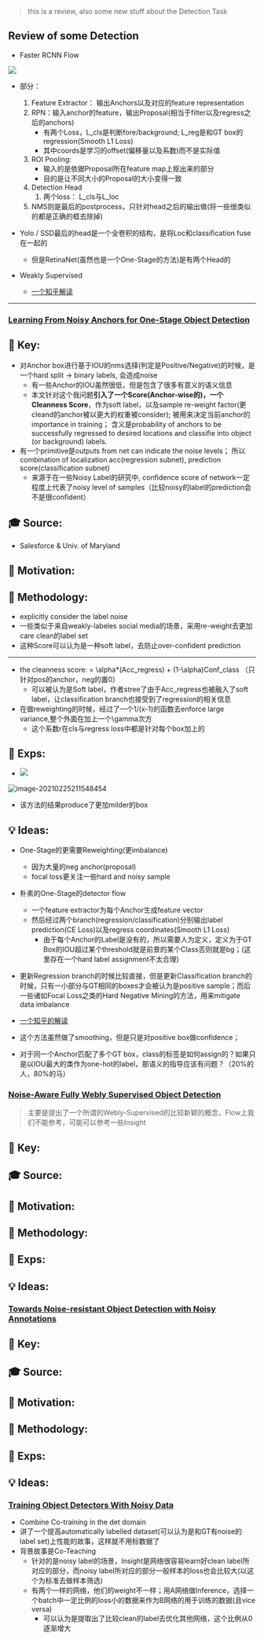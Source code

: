 > this is a review, also some new stuff about the Detection Task

## Review of some Detection





* Faster RCNN Flow

![](https://github.com/A-suozhang/MyPicBed/raw/master//img/20210225234312.png)

* 部分：
  1. Feature Extractor： 输出Anchors以及对应的feature representation
  2. RPN：输入anchor的feature，输出Proposal(相当于filter以及regress之后的anchors)
     * 有两个Loss，L_cls是判断fore/background; L_reg是和GT box的regression(Smooth L1 Loss)
     * 其中coords是学习的offset(偏移量以及系数)而不是实际值
  3. ROI Pooling: 
     * 输入的是依据Proposal所在feature map上抠出来的部分
     * 目的是让不同大小的Proposal的大小变得一致
  4. Detection Head
     1. 两个loss： L_cls与L_loc
  5. NMS则是最后的postprocess，只针对head之后的输出做(将一些很类似的都是正确的框去除掉)



* Yolo / SSD最后的head是一个全卷积的结构，是将Loc和classification fuse在一起的
  * 但是RetinaNet(虽然也是一个One-Stage的方法)是有两个Head的



* Weakly Supervised
  * [一个知乎解读](https://zhuanlan.zhihu.com/p/313717328)

---





### [Learning From Noisy Anchors for One-Stage Object Detection]()

##  🔑 Key:         

* 对Anchor box进行基于IOU的nms选择(判定是Positive/Negative)的时候，是一个hard split -> binary labels, 会造成noise
  * 有一些Anchor的IOU虽然很低，但是包含了很多有意义的语义信息
  * 本文针对这个我问题**引入了一个Score(Anchor-wise的)，一个Cleanness Score**，作为soft label，以及sample re-weight factor(更cleand的anchor被以更大的权重被consider); 被用来决定当前anchor的importance in training； 含义是probability of anchors to be successfully regressed to desired locations and classifie
    into object (or background) labels. 
* 有一个primitive是outputs  from net can indicate the noise levels； 所以combination of localization acc(regression subnet), prediction score(classification subnet)
  * 来源于在一些Noisy Label的研究中, confidence score of network一定程度上代表了noisy level of samples（比较noisy的label的prediction会不是很confident）

##  🎓 Source: 

* Salesforce & Univ. of Maryland

##  🌱 Motivation: 

##  💊 Methodology: 

* explicitly consider the label noise
* 一些类似于来自weakly-labeles social media的场景，采用re-weight去更加care clean的label set
* 这种Score可以认为是一种soft label，去防止over-confident prediction

---

* the cleanness score: = \alpha*(Acc_regress) + (1-\alpha)Conf_class （只针对pos的anchor，neg的置0）
  * 可以被认为是Soft label，作者stree了由于Acc_regress也被融入了soft label，让classification branch也接受到了regression的相关信息
* 在做reweighting的时候，经过了一个1/(x-1)的函数去enforce large variance,整个外面在加上一个\gamma次方
  * 这个系数r在cls与regress loss中都是针对每个box加上的

##  📐 Exps:

* ![](https://github.com/A-suozhang/MyPicBed/raw/master//img/20210225211541.png)

![image-20210225211548454](C:\Users\A-suozhang\AppData\Roaming\Typora\typora-user-images\image-20210225211548454.png)

* 该方法的结果produce了更加milder的box

##  💡 Ideas:  

* One-Stage的更需要Reweighting(更imbalance)
  * 因为大量的neg anchor(proposal)
  * focal loss更关注一些hard and noisy sample
* 朴素的One-Stage的detector flow
  * 一个feature extractor为每个Anchor生成feature vector
  * 然后经过两个branch(regression/classification)分别输出label prediction(CE Loss)以及regress coordinates(Smooth L1 Loss)
    * 由于每个Anchor的Label是没有的，所以需要人为定义，定义为于GT Box的IOU超过某个threshold就是前景的某个Class否则就是bg；(这里存在一个hard label assignment不太合理)
* 更新Regression branch的时候比较直接，但是更新Classification branch的时候，只有一小部分与GT相同的boxes才会被认为是positive sample；而后一些诸如Focal Loss之类的Hard Negative Mining的方法，用来mitigate data imbalance

* [一个知乎的解读](https://zhuanlan.zhihu.com/p/97811344)

* 这个方法虽然做了smoothing，但是只是对positive box做confidence；



* 对于同一个Anchor匹配了多个GT box，class的标签是如何assign的？如果只是以IOU最大的类作为one-hot的label，那语义的指导应该有问题？（20%的人，80%的马）



### [Noise-Aware Fully Webly Supervised Object Detection]()

> 主要是提出了一个所谓的Webly-Supervised的比较新颖的概念，Flow上我们不能参考，可能可以参考一些Insight

##  🔑 Key:         

##  🎓 Source: 

##  🌱 Motivation: 

##  💊 Methodology: 

##  📐 Exps:

##  💡 Ideas:  



### [Towards Noise-resistant Object Detection with Noisy Annotations]()

##  🔑 Key:         

##  🎓 Source: 

##  🌱 Motivation: 

##  💊 Methodology: 

##  📐 Exps:

##  💡 Ideas: 



### [Training Object Detectors With Noisy Data]()

* Combine Co-training in the det domain
* 讲了一个提高automatically labelled dataset(可以认为是和GT有noise的label set)上性能的故事，这样就不用标数据了
* 背景故事是Co-Teaching
  * 针对的是noisy label的场景，Insight是网络很容易learn好clean label所对应的部分，而noisy label所对应的部分一般样本的loss也会比较大(以这个为标准去做样本筛选)
  * 有两个一样的网络，他们的weight不一样；用A网络做Inference，选择一个batch中一定比例的loss小的数据来作为B网络的用于训练的数据(且vice versa)
    * 可以认为是提取出了比较clean的label去优化其他网络，这个比例从0逐渐增大

